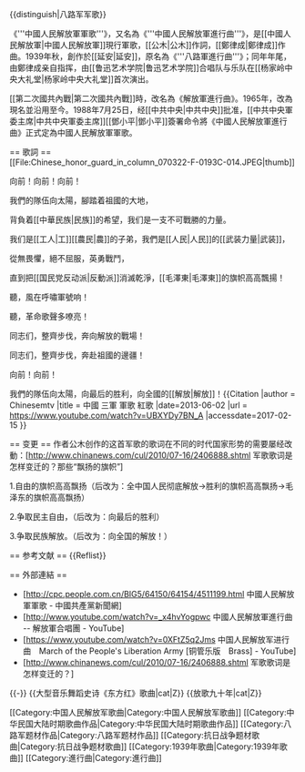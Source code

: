 {{distinguish|八路军军歌}}

《'''中國人民解放軍軍歌'''》，又名為《'''中國人民解放軍進行曲'''》，是[[中國人民解放軍|中國人民解放軍]]現行軍歌，[[公木|公木]]作詞，[[鄭律成|鄭律成]]作曲。1939年秋，創作於[[延安|延安]]，原名為《'''八路軍進行曲'''》；同年年尾，由鄭律成亲自指挥，由[[鲁迅艺术学院|鲁迅艺术学院]]合唱队与乐队在[[杨家岭中央大礼堂|杨家岭中央大礼堂]]首次演出。

[[第二次國共內戰|第二次國共內戰]]時，改名為《解放軍進行曲》。1965年，改為現名並沿用至今。1988年7月25日，经[[中共中央|中共中央]]批准，[[中共中央軍委主席|中共中央軍委主席]][[鄧小平|鄧小平]]簽署命令將《中國人民解放軍進行曲》正式定為中國人民解放軍軍歌。

== 歌詞 ==   
[[File:Chinese_honor_guard_in_column_070322-F-0193C-014.JPEG|thumb]]

向前！向前！向前！

我們的隊伍向太陽，腳踏着祖國的大地，

背負着[[中華民族|民族]]的希望，我们是一支不可戰勝的力量。 
  
我们是[[工人|工]][[農民|農]]的子弟，我們是[[人民|人民]]的[[武装力量|武装]]，
   
從無畏懼，絕不屈服，英勇戰鬥， 
  
直到把[[国民党反动派|反動派]]消滅乾淨，[[毛澤東|毛澤東]]的旗帜高高飄揚！  
   
聽，風在呼嘯軍號响！
  
聽，革命歌聲多嘹亮！  

同志们，整齊步伐，奔向解放的戰場！

同志们，整齊步伐，奔赴祖國的邊疆！  

向前！向前！ 

我們的隊伍向太陽，向最后的胜利，向全國的[[解放|解放]]！<ref>{{Citation |author = Chinesemtv |title = 中國 三軍 軍歌 紅歌 |date=2013-06-02 |url = https://www.youtube.com/watch?v=UBXYDy7BN_A |accessdate=2017-02-15 }}</ref>

== 变更 ==
作者公木创作的这首军歌的歌词在不同的时代国家形势的需要屡经改動：<ref>[http://www.chinanews.com/cul/2010/07-16/2406888.shtml 军歌歌词是怎样变迁的？那些“飘扬的旗帜”]</ref>

1.自由的旗帜高高飘扬（后改为：全中国人民彻底解放→胜利的旗帜高高飘扬→毛泽东的旗帜高高飘扬）

2.争取民主自由，（后改为：向最后的胜利） 

3.争取民族解放。（后改为：向全国的解放！）

== 参考文献 ==
{{Reflist}}

== 外部連結 ==
* [http://cpc.people.com.cn/BIG5/64150/64154/4511199.html 中國人民解放軍軍歌 - 中國共產黨新聞網] 
* [http://www.youtube.com/watch?v=_x4hvYogpwc 中國人民解放軍進行曲 -- 解放軍合唱團 - YouTube]
* [https://www.youtube.com/watch?v=0XFtZ5q2Jms 中国人民解放军进行曲　March of the People's Liberation Army <nowiki>[铜管乐版　Brass]</nowiki> - YouTube]
* [http://www.chinanews.com/cul/2010/07-16/2406888.shtml 军歌歌词是怎样变迁的？]

{{-}}
{{大型音乐舞蹈史诗《东方红》歌曲|cat|Z}}
{{放歌九十年|cat|Z}}

[[Category:中国人民解放军歌曲|Category:中国人民解放军歌曲]]
[[Category:中华民国大陆时期歌曲作品|Category:中华民国大陆时期歌曲作品]]
[[Category:八路军题材作品|Category:八路军题材作品]]
[[Category:抗日战争题材歌曲|Category:抗日战争题材歌曲]]
[[Category:1939年歌曲|Category:1939年歌曲]]
[[Category:進行曲|Category:進行曲]]